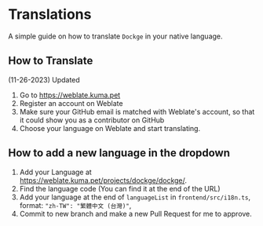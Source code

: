 # Translations

A simple guide on how to translate `Dockge` in your native language.

## How to Translate

(11-26-2023) Updated

1. Go to <https://weblate.kuma.pet>
2. Register an account on Weblate
3. Make sure your GitHub email is matched with Weblate's account, so that it could show you as a contributor on GitHub
4. Choose your language on Weblate and start translating.

## How to add a new language in the dropdown

1. Add your Language at <https://weblate.kuma.pet/projects/dockge/dockge/>.
2. Find the language code (You can find it at the end of the URL)
3. Add your language at the end of `languageList` in `frontend/src/i18n.ts`, format: `"zh-TW": "繁體中文 (台灣)"`,
4. Commit to new branch and make a new Pull Request for me to approve.

